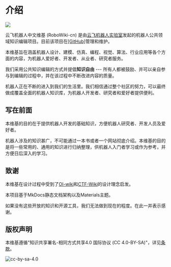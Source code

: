# 介绍

![](logo.png)

云飞机器人中文维基 (RoboWiki-cn) 是由[云飞机器人实验室](https://www.yfworld.com)发起的机器人公共领域知识编辑项目。目前该项目在[[GitHub]](https://github.com/yfrobotics/robowiki)管理和维护。

本维基旨在涵盖机器人设计、建模、仿真、编程、视觉、算法、行业应用等各个方面的内容，为机器人爱好者、开发者、从业者、研究者服务。

我们采用公共知识编辑的方式并提倡**知识自由** --- 所有人都被鼓励、并可以亲自参与到编辑的过程中，并在该过程中不断改进内容的质量。

机器人正在不断的进入到我们的生活里。我们相信通过整个社区的努力，可以最终做成覆盖全面的机器人知识库，为机器人开发者、研究者和爱好者提供便利。


## 写在前面

本维基的目的在于提供机器人开发的基础知识，方便机器人研究者、开发人员及爱好者。

机器人涉及的知识甚广，不可能通过一本书或者一个网站彻底介绍。本维基的目的是将一些常用的、通用的知识进行归纳整理，供机器人入门者学习或作为参考，并方便日后深入的学习。


## 致谢

本维基在设计过程中受到了[OI-wiki](https://oi-wiki.org/)和[CTF-Wiki](https://ctf-wiki.github.io/ctf-wiki/)的设计理念启发。

本项目基于MkDocs静态文档架构以及Materials主题。

如果没有这些开放的知识和开源工具，我们无法做到现在的程度。在此一并表示感谢。


## 版权声明

本维基遵循"知识共享署名-相同方式共享4.0 国际协议 (CC 4.0-BY-SA)"，详见[条款](https://creativecommons.org/licenses/by-sa/4.0/deed.zh-Hans)。

![cc-by-sa-4.0](https://i.creativecommons.org/l/by-sa/4.0/88x31.png)
